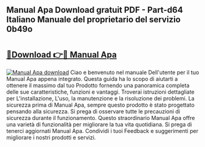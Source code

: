 ## Manual Apa Download gratuit PDF - Part-d64 Italiano Manuale del proprietario del servizio 0b49o

# <h2><a href="http://dfc3sk.blite.top/?on=Manual+Apa">🔗Download 👉🔴 Manual Apa</a></h2>

[![Manual Apa download](https://i.imgur.com/lujVjoI.png)](http://dfc3sk.blite.top/?on=Manual+Apa)
Ciao e benvenuto nel manuale Dell'utente per il tuo Manual Apa appena integrato. Questa guida ha lo scopo di aiutarti a ottenere il massimo dal tuo Prodotto fornendo una panoramica completa delle sue caratteristiche, funzioni e vantaggi. Troverai istruzioni dettagliate per L'installazione, L'uso, la manutenzione e la risoluzione dei problemi. La sicurezza prima di Manual Apa, sempre questo prodotto è stato progettato pensando alla sicurezza. Si prega di osservare tutte le precauzioni di sicurezza durante il funzionamento. Questo straordinario Manual Apa offre una varietà di funzionalità per migliorare la tua vita quotidiana. Si prega di tenerci aggiornati Manual Apa. Condividi i tuoi Feedback e suggerimenti per migliorare i nostri prodotti e servizi.
